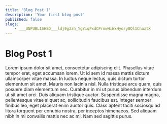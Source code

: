 ```yaml
---
title: 'Blog Post 1'
description: 'Your first blog post'
published: false
slugs:
    - ___UNPUBLISHED___ldj9g3zh_YgYiqPxdCPrmwHiWxHyory8Ql1ChaztX
---
```


# Blog Post 1

Lorem ipsum dolor sit amet, consectetur adipiscing elit. Phasellus vitae tempor erat, eget accumsan lorem. Ut id sem id massa mattis dictum ullamcorper vitae massa. In luctus neque lectus, quis dictum tortor elementum sit amet. Mauris non lacinia nisl. Nulla tristique arcu quam, quis posuere diam elementum nec. Curabitur in mi ut purus bibendum interdum ut sit amet orci. Duis aliquam tristique auctor. Suspendisse magna magna, pellentesque vitae aliquet ac, sollicitudin faucibus est. Integer semper finibus leo, eget placerat enim auctor quis. Class aptent taciti sociosqu ad litora torquent per conubia nostra, per inceptos himenaeos. Sed aliquam nibh in mi convallis mattis nec ac mi. Nam sed sagittis purus.